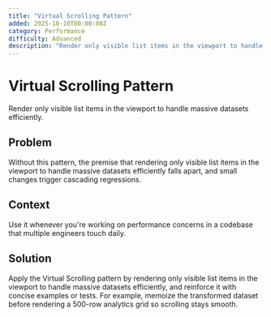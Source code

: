 ```yaml
---
title: "Virtual Scrolling Pattern"
added: 2025-10-10T00:00:00Z
category: Performance
difficulty: Advanced
description: "Render only visible list items in the viewport to handle massive datasets efficiently."
---
```

# Virtual Scrolling Pattern

Render only visible list items in the viewport to handle massive datasets efficiently.

## Problem

Without this pattern, the premise that rendering only visible list items in the viewport to handle massive datasets efficiently falls apart, and small changes trigger cascading regressions.

## Context

Use it whenever you're working on performance concerns in a codebase that multiple engineers touch daily.

## Solution

Apply the Virtual Scrolling pattern by rendering only visible list items in the viewport to handle massive datasets efficiently, and reinforce it with concise examples or tests. For example, memoize the transformed dataset before rendering a 500-row analytics grid so scrolling stays smooth.
